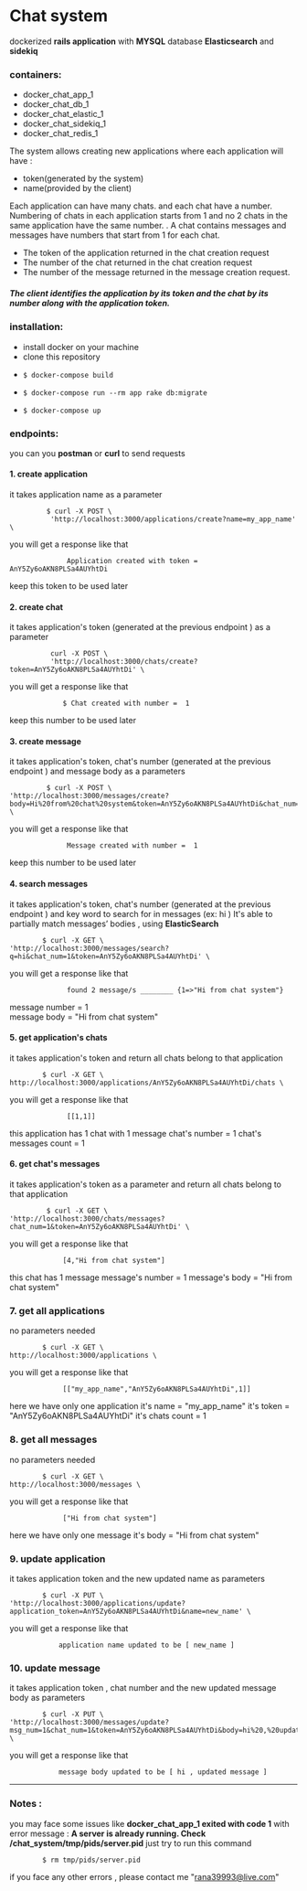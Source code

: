 # Chat system
dockerized __rails application__ with __MYSQL__ database  __Elasticsearch__  and __sidekiq__ 
 ### containers:
   * docker_chat_app_1
  * docker_chat_db_1
  * docker_chat_elastic_1
  * docker_chat_sidekiq_1
*  docker_chat_redis_1

The system allows creating new applications where each application will have :
   * token(generated by the system) 
   * name(provided by the client)


Each application can have many chats. and each chat  have a number. 
Numbering of chats in each application starts from 1 and no 2 chats in the same application  have the same number. 
. A chat contains messages and messages have numbers that start from 1 for each chat. 

   * The token of the application returned in the chat creation request
   * The number of the chat returned in the chat creation request
   * The number of the message returned in the message creation request.
 ##### The client identifies the application by its token and the chat by its number along with the application token.



### installation:
 * install docker on your machine
 * clone this repository   
 *     $ docker-compose build
 *     $ docker-compose run --rm app rake db:migrate
 *     $ docker-compose up 
 
### endpoints:
you can you __postman__ or __curl__ to send requests 

#### 1. create application 
it takes application name as a parameter
 

			 $ curl -X POST \
			  'http://localhost:3000/applications/create?name=my_app_name' \
			 
 you will get a response like that 
 
                  Application created with token = AnY5Zy6oAKN8PLSa4AUYhtDi
  keep this token to be used later 

#### 2. create chat 
it takes application's token (generated at the previous endpoint ) as a parameter
 

			  curl -X POST \
              'http://localhost:3000/chats/create?token=AnY5Zy6oAKN8PLSa4AUYhtDi' \
			 
 you will get a response like that 
 
                 $ Chat created with number =  1
  keep this number to be used later 


#### 3. create message 
it takes application's token, chat's number (generated at the previous endpoint ) and message body as a parameters

			 $ curl -X POST \
    'http://localhost:3000/messages/create?body=Hi%20from%20chat%20system&token=AnY5Zy6oAKN8PLSa4AUYhtDi&chat_num=1' \
			 
 you will get a response like that 
 
                  Message created with number =  1
  keep this number to be used later 


#### 4. search messages
it takes application's token, chat's number (generated at the previous endpoint ) and key word to search for in messages (ex: hi )
It's able to partially match messages’ bodies , using  __ElasticSearch__


			$ curl -X GET \
    'http://localhost:3000/messages/search?q=hi&chat_num=1&token=AnY5Zy6oAKN8PLSa4AUYhtDi' \
  		 
 you will get a response like that 
 
                  found 2 message/s ________ {1=>"Hi from chat system"}
 message number = 1  
 message body = "Hi from chat system"  


#### 5. get application's chats
it takes application's token and return all chats belong to that application 

			$ curl -X GET \
    http://localhost:3000/applications/AnY5Zy6oAKN8PLSa4AUYhtDi/chats \
  		 
 you will get a response like that 
 
                  [[1,1]]
 this application has 1 chat  with 1 message
 chat's number = 1 
 chat's messages count = 1

#### 6. get chat's messages
it takes application's token as a parameter and return all chats belong to that application

			 $ curl -X GET \
    'http://localhost:3000/chats/messages?chat_num=1&token=AnY5Zy6oAKN8PLSa4AUYhtDi' \
  		 
 you will get a response like that 
 
                 [4,"Hi from chat system"]
 this chat has 1 message 
message's number = 1 
 message's body = "Hi from chat system"


### 7. get all applications
no parameters needed

			$ curl -X GET \
    http://localhost:3000/applications \
  		 
 you will get a response like that 
 
                 [["my_app_name","AnY5Zy6oAKN8PLSa4AUYhtDi",1]]
here we have only one application 
it's name = "my_app_name" 
it's token = "AnY5Zy6oAKN8PLSa4AUYhtDi" 
it's chats count = 1 

### 8. get all messages
no parameters needed

			$ curl -X GET \
    http://localhost:3000/messages \
  		 
 you will get a response like that 
 
                 ["Hi from chat system"]
here we have only one message 
it's body = "Hi from chat system" 



### 9. update application
it takes application token and the new updated name as parameters

			$ curl -X PUT \
    'http://localhost:3000/applications/update?application_token=AnY5Zy6oAKN8PLSa4AUYhtDi&name=new_name' \
    
  		 
 you will get a response like that 
 
                application name updated to be [ new_name ]



### 10. update message
it takes application token , chat number and the new updated message body  as parameters

			$ curl -X PUT \
    'http://localhost:3000/messages/update?msg_num=1&chat_num=1&token=AnY5Zy6oAKN8PLSa4AUYhtDi&body=hi%20,%20updated%20message' \
    
  		 
 you will get a response like that 
 
                message body updated to be [ hi , updated message ]

  
  
  _______________________________________________________________________________________________
### Notes :  
you may face some issues like 
  __docker_chat_app_1 exited with code 1__
  with error message : __A server is already running. Check /chat_system/tmp/pids/server.pid__
  just try to run this command
  
            $ rm tmp/pids/server.pid
if you face any other errors , please contact me "rana39993@live.com"